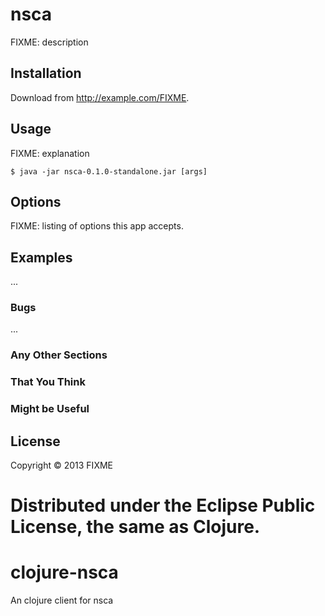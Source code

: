 # nsca

FIXME: description

## Installation

Download from http://example.com/FIXME.

## Usage

FIXME: explanation

    $ java -jar nsca-0.1.0-standalone.jar [args]

## Options

FIXME: listing of options this app accepts.

## Examples

...

### Bugs

...

### Any Other Sections
### That You Think
### Might be Useful

## License

Copyright © 2013 FIXME

Distributed under the Eclipse Public License, the same as Clojure.
=======
clojure-nsca
============

An clojure client for nsca
